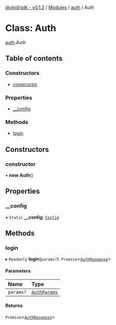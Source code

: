 [@vkid/sdk - v0.1.2](../README.md) / [Modules](../modules.md) / [auth](../modules/auth.md) / Auth

# Class: Auth

[auth](../modules/auth.md).Auth

## Table of contents

### Constructors

- [constructor](auth.Auth.md#constructor)

### Properties

- [\_\_config](auth.Auth.md#__config)

### Methods

- [login](auth.Auth.md#login)

## Constructors

### constructor

• **new Auth**()

## Properties

### \_\_config

▪ `Static` **\_\_config**: [`Config`](core_config.Config.md)

## Methods

### login

▸ `Readonly` **login**(`params?`): `Promise`<[`AuthResponse`](../interfaces/auth.AuthResponse.md)\>

#### Parameters

| Name | Type |
| :------ | :------ |
| `params?` | [`AuthParams`](../interfaces/auth.AuthParams.md) |

#### Returns

`Promise`<[`AuthResponse`](../interfaces/auth.AuthResponse.md)\>
